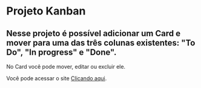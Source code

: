 # Projeto Kanban

## Nesse projeto é possível adicionar um Card e mover para uma das três colunas existentes: "To Do", "In progress" e "Done".

No Card você pode mover, editar ou excluir ele.

Você pode acessar o site [Clicando aqui](https://igor97oliveira.github.io/Projeto-Kanban/).
